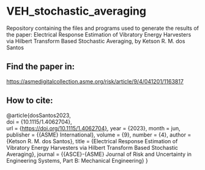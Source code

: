 # VEH_stochastic_averaging
Repository containing the files and programs used to generate the results of the paper: Electrical Response Estimation of Vibratory Energy Harvesters via Hilbert Transform Based Stochastic Averaging, by Ketson R. M. dos Santos

## Find the paper in:
https://asmedigitalcollection.asme.org/risk/article/9/4/041201/1163817


## How to cite:

@article{dosSantos2023,\
  doi = {10.1115/1.4062704},\
  url = {https://doi.org/10.1115/1.4062704},
  year = {2023},
  month = jun,
  publisher = {{ASME} International},
  volume = {9},
  number = {4},
  author = {Ketson R. M. dos Santos},
  title = {Electrical Response Estimation of Vibratory Energy Harvesters via Hilbert Transform Based Stochastic Averaging},
  journal = {{ASCE}-{ASME} Journal of Risk and Uncertainty in Engineering Systems,  Part B: Mechanical Engineering}
}
